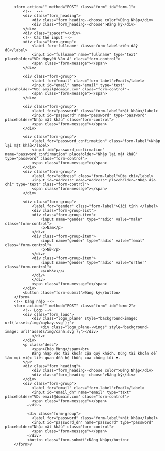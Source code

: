         <form action="" method="POST" class="form" id="form-1">
            <!--  -->
            <div class="form_heading">
                <div class="form_heading--choose color">Đăng Nhập</div>
                <div class="form_heading--choose">Đăng ký</div>
            </div>
            <div class="spacer"></div>
            <!-- Các thẻ input -->
            <div class="form-group">
                <label for="fullname" class="form-label">Tên đầy đủ</label>
                <input id="fullname" name="fullname" type="text" placeholder="VD: Nguyễn Văn A" class="form-control">
                <span class="form-message"></span>
            </div>              
    
            <div class="form-group">
                <label for="email" class="form-label">Email</label>
                <input id="email" name="email" type="text" placeholder="VD: email@domain.com" class="form-control">
                <span class="form-message"></span>
            </div>
        
            <div class="form-group">
                <label for="password" class="form-label">Mật khẩu</label>
                <input id="password" name="password" type="password" placeholder="Nhập mật khẩu" class="form-control">
                <span class="form-message"></span>
            </div>
        
            <div class="form-group">
                <label for="password_confirmation" class="form-label">Nhập lại mật khẩu</label>
                <input id="password_confirmation" name="password_confirmation" placeholder="Nhập lại mật khẩu" type="password" class="form-control">
                <span class="form-message"></span>
            </div>
            <div class="form-group">
                <label for="address" class="form-label">Địa chỉ</label>
                <input id="address" name="address" placeholder="Nhập địa chỉ" type="text" class="form-control">
                <span class="form-message"></span>
            </div>
        
            <div class="form-group">
                <label for="gender" class="form-label">Giới tính </label>
                <div class="form-group-list">
                <div class="form-group-item">
                    <input name="gender" type="radio" value="male" class="form-control">
                    <p>Nam</p>
                </div>
                <div class="form-group-item">
                    <input name="gender" type="radio" value="femal" class="form-control">
                    <p>Nữ</p>
                </div>
                <div class="form-group-item">
                    <input name="gender" type="radio" value="orther" class="form-control">
                    <p>Khác</p>
                </div>       
                </div>
                <span class="form-message"></span>
            </div>   
            <button class="form-submit">Đăng ký</button>
        </form>
        <!-- Đăng nhập -->
        <form action="" method="POST" class="form" id="form-2">
            <!-- Logo -->
            <div class="form_logo">
                <div class="logo_plane" style="background-image: url('assets/img/maybay.svg');">
                    <div class="logo_plane--wings" style="background-image: url('assets/img/canh.svg');"></div>
                </div>
            </div>
            <p class="desc">
                <span>Chào Mừng</span><br>
                Đăng nhập vào tài khoản của quý khách. Dùng tài khoản để làm mọi việc liên quan đến hệ thống của chúng tôi ❤️.
            </p>
            <div class="form_heading">
                <div class="form_heading--choose color">Đăng Nhập</div>
                <div class="form_heading--choose">Đăng ký</div>
            </div>
            <div class="form-group">
                <label for="email" class="form-label">Email</label>
                <input id="email_dn" name="email" type="text" placeholder="VD: email@domain.com" class="form-control">
                <span class="form-message"></span>
              </div>
        
              <div class="form-group">
                <label for="password" class="form-label">Mật khẩu</label>
                <input id="password_dn" name="password" type="password" placeholder="Nhập mật khẩu" class="form-control">
                <span class="form-message"></span>
              </div>
              <button class="form-submit">Đăng Nhập</button>
        </form>v